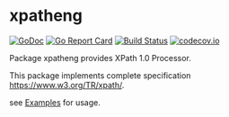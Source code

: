 # xpatheng

[![GoDoc](https://godoc.org/github.com/santhosh-tekuri/xpatheng?status.svg)](https://godoc.org/github.com/santhosh-tekuri/xpatheng)
[![Go Report Card](https://goreportcard.com/badge/github.com/santhosh-tekuri/xpatheng)](https://goreportcard.com/report/github.com/santhosh-tekuri/xpatheng)
[![Build Status](https://travis-ci.org/santhosh-tekuri/xpatheng.svg?branch=master)](https://travis-ci.org/santhosh-tekuri/xpatheng)
[![codecov.io](https://codecov.io/github/santhosh-tekuri/xpatheng/coverage.svg?branch=master)](https://codecov.io/github/santhosh-tekuri/xpatheng?branch=master)

Package xpatheng provides XPath 1.0 Processor.

This package implements complete specification https://www.w3.org/TR/xpath/.

see [Examples](https://godoc.org/github.com/santhosh-tekuri/xpatheng#pkg-examples) for usage.
